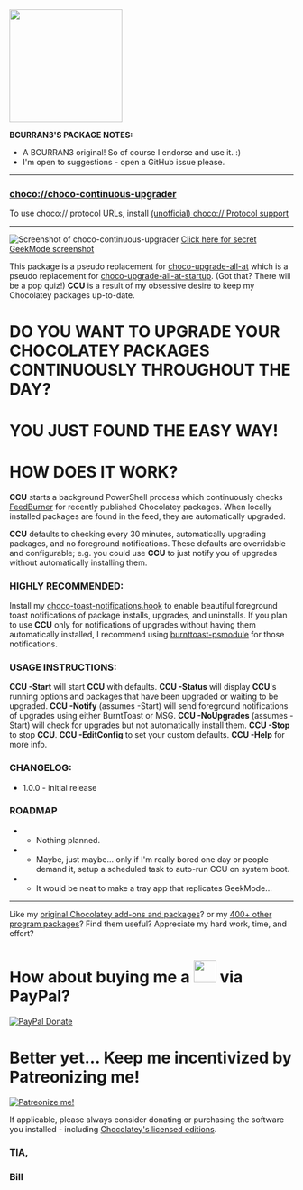 <img src="https://raw.githubusercontent.com/bcurran3/ChocolateyPackages/master/choco-continuous-upgrader/choco-continuous-upgrader_icon.png" width="200" height="200">

**BCURRAN3'S PACKAGE NOTES:**

* A BCURRAN3 original! So of course I endorse and use it. :)
* I'm open to suggestions - open a GitHub issue please.

---

### [choco://choco-continuous-upgrader](choco://choco-continuous-upgrader)
To use choco:// protocol URLs, install [(unofficial) choco:// Protocol support ](https://community.chocolatey.org/packages/choco-protocol-support)

---

![Screenshot of choco-continuous-upgrader](https://raw.githubusercontent.com/bcurran3/ChocolateyPackages/master/choco-continuous-upgrader/choco-continuous-upgrader_screenshot.png)
[Click here for secret GeekMode screenshot](https://raw.githubusercontent.com/bcurran3/ChocolateyPackages/master/choco-continuous-upgrader/choco-continuous-upgrader_geekmodescreenshot.png)

This package is a pseudo replacement for [choco-upgrade-all-at](https://chocolatey.org/packages/choco-upgrade-all-at) which is a pseudo replacement for [choco-upgrade-all-at-startup](https://chocolatey.org/packages/choco-upgrade-all-at-startup). (Got that? There will be a pop quiz!) **CCU** is a result of my obsessive desire to keep my Chocolatey packages up-to-date.

# DO YOU WANT TO UPGRADE YOUR CHOCOLATEY PACKAGES CONTINUOUSLY THROUGHOUT THE DAY?

# YOU JUST FOUND THE EASY WAY!
	
# HOW DOES IT WORK?

**CCU** starts a background PowerShell process which continuously checks [FeedBurner](https://feeds.feedburner.com/chocolatey) for recently published Chocolatey packages. When locally installed packages are found in the feed, they are automatically upgraded.

**CCU** defaults to checking every 30 minutes, automatically upgrading packages, and no foreground notifications. These defaults are overridable and configurable; e.g. you could use **CCU** to just notify you of upgrades without automatically installing them.

### HIGHLY RECOMMENDED:
Install my [choco-toast-notifications.hook](https://community.chocolatey.org/packages/choco-toast-notifications.hook) to enable beautiful foreground toast notifications of package installs, upgrades, and uninstalls. If you plan to use **CCU** only for notifications of upgrades without having them automatically installed, I recommend using [burnttoast-psmodule](https://community.chocolatey.org/packages/burnttoast-psmodule) for those notifications.

### USAGE INSTRUCTIONS:
**CCU -Start** will start **CCU** with defaults.
**CCU -Status** will display **CCU**'s running options and packages that have been upgraded or waiting to be upgraded.
**CCU -Notify** (assumes -Start) will send foreground notifications of upgrades using either BurntToast or MSG.
**CCU -NoUpgrades** (assumes -Start) will check for upgrades but not automatically install them.
**CCU -Stop** to stop **CCU**.
**CCU -EditConfig** to set your custom defaults.
**CCU -Help** for more info.

### CHANGELOG:
* 1.0.0 - initial release

### ROADMAP
* - Nothing planned.
* - Maybe, just maybe... only if I'm really bored one day or people demand it, setup a scheduled task to auto-run CCU on system boot.
* - It would be neat to make a tray app that replicates GeekMode...

***

Like my [original Chocolatey add-ons and packages](https://community.chocolatey.org/packages?q=tag%3Abcurran3)? or my [400+ other program packages](https://chocolatey.org/profiles/bcurran3)? Find them useful? Appreciate my hard work, time, and effort?


<h1>How about buying me a <img src="https://cdn.rawgit.com/bcurran3/ChocolateyPackages/master/mylogos/beer.png" alt="" width="40" height="40"> via PayPal?</h1>

[![PayPal Donate](https://www.paypalobjects.com/webstatic/mktg/logo/AM_SbyPP_mc_vs_dc_ae.jpg)](https://www.paypal.me/bcurran3donations)

<h1>Better yet... Keep me incentivized by Patreonizing me!</h1>

[![Patreonize me!](https://c5.patreon.com/external/logo/downloads_wordmark_white_on_coral.png)](https://www.patreon.com/bcurran3)


If applicable, please always consider donating or purchasing the software you installed - including [Chocolatey's licensed editions](https://chocolatey.org/pricing).

<h3>TIA,</h3>

<h3>Bill</h3>

